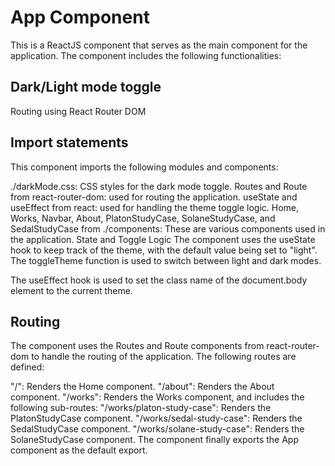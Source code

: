# App Component
This is a ReactJS component that serves as the main component for the application. The component includes the following functionalities:

## Dark/Light mode toggle
Routing using React Router DOM
## Import statements
This component imports the following modules and components:

./darkMode.css: CSS styles for the dark mode toggle.
Routes and Route from react-router-dom: used for routing the application.
useState and useEffect from react: used for handling the theme toggle logic.
Home, Works, Navbar, About, PlatonStudyCase, SolaneStudyCase, and SedalStudyCase from ./components: These are various components used in the application.
State and Toggle Logic
The component uses the useState hook to keep track of the theme, with the default value being set to "light". The toggleTheme function is used to switch between light and dark modes.

The useEffect hook is used to set the class name of the document.body element to the current theme.

## Routing
The component uses the Routes and Route components from react-router-dom to handle the routing of the application. The following routes are defined:

"/": Renders the Home component.
"/about": Renders the About component.
"/works": Renders the Works component, and includes the following sub-routes:
"/works/platon-study-case": Renders the PlatonStudyCase component.
"/works/sedal-study-case": Renders the SedalStudyCase component.
"/works/solane-study-case": Renders the SolaneStudyCase component.
The component finally exports the App component as the default export.
